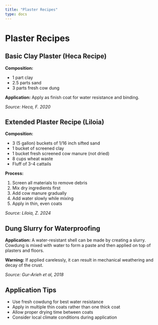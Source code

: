 ```yaml
---
title: "Plaster Recipes"
type: docs
---
```


# Plaster Recipes

## Basic Clay Plaster (Heca Recipe)

**Composition:**
- 1 part clay
- 2.5 parts sand  
- 3 parts fresh cow dung

**Application:**
Apply as finish coat for water resistance and binding.

*Source: Heca, F. 2020*

## Extended Plaster Recipe (Liloia)

**Composition:**
- 3 (5 gallon) buckets of 1/16 inch sifted sand
- 1 bucket of screened clay
- 1 bucket fresh screened cow manure (not dried)
- 8 cups wheat waste
- Fluff of 3-4 cattails

**Process:**
1. Screen all materials to remove debris
2. Mix dry ingredients first
3. Add cow manure gradually
4. Add water slowly while mixing
5. Apply in thin, even coats

*Source: Liloia, Z. 2024*

## Dung Slurry for Waterproofing

**Application:**
A water-resistant shell can be made by creating a slurry. Cowdung is mixed with water to form a paste and then applied on top of plasters and floors.

**Warning:**
If applied carelessly, it can result in mechanical weathering and decay of the crust.

*Source: Gur-Arieh et al, 2018*

## Application Tips

- Use fresh cowdung for best water resistance
- Apply in multiple thin coats rather than one thick coat
- Allow proper drying time between coats
- Consider local climate conditions during application
